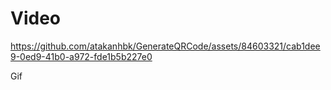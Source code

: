 <h1>Video</h1>


https://github.com/atakanhbk/GenerateQRCode/assets/84603321/cab1dee9-0ed9-41b0-a972-fde1b5b227e0


Gif

